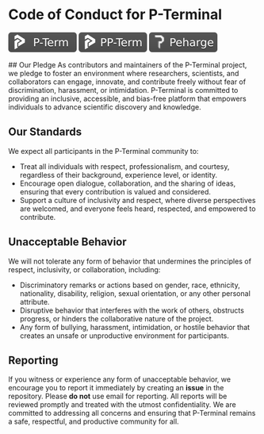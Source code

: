 # Code of Conduct for P-Terminal

<p align="left">
    <img src="./icons/p-term-banner-3.svg" alt="peharge"/>
    <img src="./icons/pp-term-banner-3.svg" alt="peharge"/>
    <img src="./icons/peharge-banner-3.svg" alt="peharge"/>
</p>
## Our Pledge
As contributors and maintainers of the P-Terminal project, we pledge to foster an environment where researchers, scientists, and collaborators can engage, innovate, and contribute freely without fear of discrimination, harassment, or intimidation. P-Terminal is committed to providing an inclusive, accessible, and bias-free platform that empowers individuals to advance scientific discovery and knowledge.

## Our Standards
We expect all participants in the P-Terminal community to:

- Treat all individuals with respect, professionalism, and courtesy, regardless of their background, experience level, or identity.
- Encourage open dialogue, collaboration, and the sharing of ideas, ensuring that every contribution is valued and considered.
- Support a culture of inclusivity and respect, where diverse perspectives are welcomed, and everyone feels heard, respected, and empowered to contribute.

## Unacceptable Behavior
We will not tolerate any form of behavior that undermines the principles of respect, inclusivity, or collaboration, including:

- Discriminatory remarks or actions based on gender, race, ethnicity, nationality, disability, religion, sexual orientation, or any other personal attribute.
- Disruptive behavior that interferes with the work of others, obstructs progress, or hinders the collaborative nature of the project.
- Any form of bullying, harassment, intimidation, or hostile behavior that creates an unsafe or unproductive environment for participants.

## Reporting
If you witness or experience any form of unacceptable behavior, we encourage you to report it immediately by creating an **issue** in the repository. Please **do not** use email for reporting. All reports will be reviewed promptly and treated with the utmost confidentiality. We are committed to addressing all concerns and ensuring that P-Terminal remains a safe, respectful, and productive community for all.